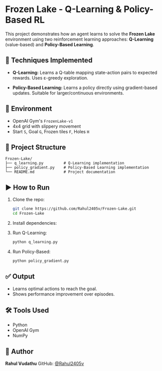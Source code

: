 # Frozen Lake - Q-Learning & Policy-Based RL

This project demonstrates how an agent learns to solve the **Frozen Lake** environment using two reinforcement learning approaches: **Q-Learning** (value-based) and **Policy-Based Learning**.

## 🧠 Techniques Implemented

* **Q-Learning:**
  Learns a Q-table mapping state-action pairs to expected rewards.
  Uses ε-greedy exploration.

* **Policy-Based Learning:**
  Learns a policy directly using gradient-based updates.
  Suitable for larger/continuous environments.

## 🧪 Environment

* OpenAI Gym's `FrozenLake-v1`
* 4x4 grid with slippery movement
* Start `S`, Goal `G`, Frozen tiles `F`, Holes `H`

## 📁 Project Structure

```
Frozen-Lake/
├── q_learning.py         # Q-Learning implementation
├── policy_gradient.py    # Policy-Based Learning implementation
└── README.md             # Project documentation
```

## ▶️ How to Run

1. Clone the repo:

   ```bash
   git clone https://github.com/Rahul2405v/Frozen-Lake.git
   cd Frozen-Lake
   ```
2. Install dependencies:
3. Run Q-Learning:

   ```bash
   python q_learning.py
   ```

4. Run Policy-Based:

   ```bash
   python policy_gradient.py
   ```

## ✅ Output

* Learns optimal actions to reach the goal.
* Shows performance improvement over episodes.

## 🛠️ Tools Used

* Python
* OpenAI Gym
* NumPy

## 📌 Author

**Rahul Vudathu**
GitHub: [@Rahul2405v](https://github.com/Rahul2405v)
